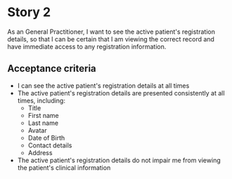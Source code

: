 # Story 2

As an General Practitioner,
I want to see the active patient's registration details,
so that I can be certain that I am viewing the correct record and have immediate access to any registration information.

## Acceptance criteria

- I can see the active patient's registration details at all times
- The active patient's registration details are presented consistently at all times, including:
  - Title
  - First name
  - Last name
  - Avatar
  - Date of Birth
  - Contact details
  - Address
- The active patient's registration details do not impair me from viewing the patient's clinical information
